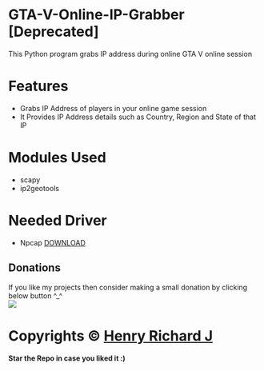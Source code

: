 # GTA-V-Online-IP-Grabber [Deprecated]
This Python program grabs IP address during online GTA V online session

# Features
* Grabs IP Address of players in your online game session
* It Provides IP Address details such as Country, Region and State of that IP

# Modules Used
* scapy
* ip2geotools

# Needed Driver
* Npcap [DOWNLOAD](https://nmap.org/npcap/)

## Donations
If you like my projects then consider making a small donation by clicking below button ^_^
<br/>
[![](https://img.shields.io/badge/Donate-Paypal-blue?style=for-the-badge&logo=paypal)](https://www.paypal.com/paypalme/henryrics)

# Copyrights © [Henry Richard J](https://github.com/henry-richard7)
#### Star the Repo in case you liked it :)
